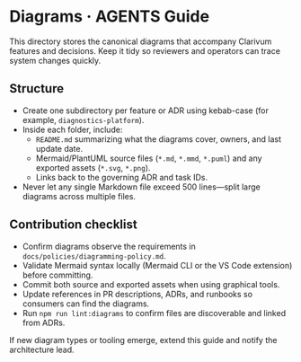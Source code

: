 # Diagrams · AGENTS Guide

This directory stores the canonical diagrams that accompany Clarivum features and decisions. Keep it tidy so reviewers and operators can trace system changes quickly.

## Structure

- Create one subdirectory per feature or ADR using kebab-case (for example, `diagnostics-platform`).
- Inside each folder, include:
  - `README.md` summarizing what the diagrams cover, owners, and last update date.
  - Mermaid/PlantUML source files (`*.md`, `*.mmd`, `*.puml`) and any exported assets (`*.svg`, `*.png`).
  - Links back to the governing ADR and task IDs.
- Never let any single Markdown file exceed 500 lines—split large diagrams across multiple files.

## Contribution checklist

- Confirm diagrams observe the requirements in `docs/policies/diagramming-policy.md`.
- Validate Mermaid syntax locally (Mermaid CLI or the VS Code extension) before committing.
- Commit both source and exported assets when using graphical tools.
- Update references in PR descriptions, ADRs, and runbooks so consumers can find the diagrams.
- Run `npm run lint:diagrams` to confirm files are discoverable and linked from ADRs.

If new diagram types or tooling emerge, extend this guide and notify the architecture lead.
